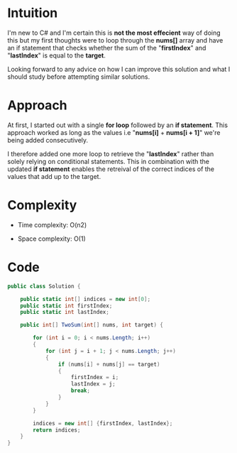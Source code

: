 # Intuition
I'm new to C# and I'm certain this is **not the most effecient** way of doing this but my first thoughts were to loop through the **nums[]** array and have an if statement that checks whether the sum of the "**firstIndex**" and "**lastIndex**" is equal to the **target**.

Looking forward to any advice on how I can improve this solution and what I should study before attempting similar solutions. 

# Approach
At first, I started out with a single **for loop** followed by an **if statement**. This approach worked as long as the values i.e "**nums[i]** + **nums[i + 1]**" we're being added consecutively.

I therefore added one more loop to retrieve the "**lastIndex**" rather than solely relying on conditional statements. This in combination with the updated **if statement** enables the retreival of the correct indices of the values that add up to the target.

# Complexity
- Time complexity:
O(n2)

- Space complexity:
O(1)

# Code
```csharp
public class Solution {

    public static int[] indices = new int[0];
    public static int firstIndex;
    public static int lastIndex;

    public int[] TwoSum(int[] nums, int target) {

        for (int i = 0; i < nums.Length; i++)
        {
            for (int j = i + 1; j < nums.Length; j++)
            {
                if (nums[i] + nums[j] == target)
                {
                    firstIndex = i;
                    lastIndex = j;
                    break;
                }
            }
        }

        indices = new int[] {firstIndex, lastIndex};
        return indices;
    }
}
```
